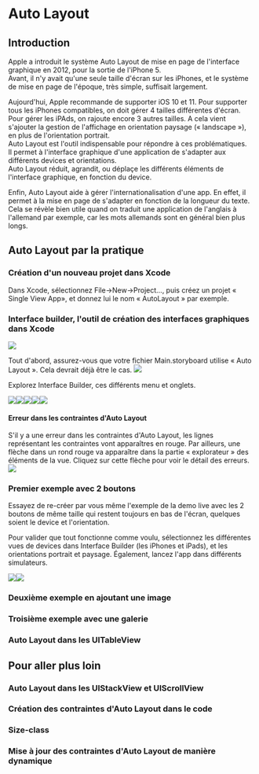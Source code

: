 # Auto Layout

## Introduction

Apple a introduit le système Auto Layout de mise en page de l'interface graphique en 2012, pour la sortie de l'iPhone 5.  
Avant, il n'y avait qu'une seule taille d'écran sur les iPhones, et le système de mise en page de l'époque, très simple, suffisait largement.

Aujourd'hui, Apple recommande de supporter iOS 10 et 11. Pour supporter tous les iPhones compatibles, on doit gérer 4 tailles différentes d'écran.  
Pour gérer les iPAds, on rajoute encore 3 autres tailles. A cela vient s'ajouter la gestion de l'affichage en orientation paysage \(« landscape »\), en plus de l'orientation portrait.  
Auto Layout est l'outil indispensable pour répondre à ces problématiques.  
Il permet à l'interface graphique d'une application de s'adapter aux différents devices et orientations.  
Auto Layout réduit, agrandit, ou déplaçe les différents éléments de l'interface graphique, en fonction du device.

Enfin, Auto Layout aide à gérer l'internationalisation d'une app. En effet, il permet à la mise en page de s'adapter en fonction de la longueur du texte.  
Cela se révèle bien utile quand on traduit une application de l'anglais à l'allemand par exemple, car les mots allemands sont en général bien plus longs.

## Auto Layout par la pratique

### Création d'un nouveau projet dans Xcode

Dans Xcode, sélectionnez File-&gt;New-&gt;Project..., puis créez un projet « Single View App», et donnez lui le nom « AutoLayout » par exemple.

### Interface builder, l'outil de création des interfaces graphiques dans Xcode

![](/assets/interface-builder.png)

Tout d'abord, assurez-vous que votre fichier Main.storyboard utilise « Auto Layout ». Cela devrait déjà être le cas. ![](/assets/xcode-ib-use-auto-layout.png)

Explorez Interface Builder, ces différents menu et onglets.

![](/assets/add-missing-constraints.png)![](/assets/pin-constraints.png)![](/assets/align.png)![](/assets/edtior-menu.png)![](/assets/ib-devices-orientation.png)

#### Erreur dans les contraintes d'Auto Layout

S'il y a une erreur dans les contraintes d'Auto Layout, les lignes représentant les contraintes vont apparaîtres en rouge. Par ailleurs, une flèche dans un rond rouge va apparaître dans la partie « explorateur » des éléments de la vue. Cliquez sur cette flèche pour voir le détail des erreurs.![](/assets/ib-error.png)

### Premier exemple avec 2 boutons

Essayez de re-créer par vous même l'exemple de la demo live avec les 2 boutons de même taille qui restent toujours en bas de l'écran, quelques soient le device et l'orientation.

Pour valider que tout fonctionne comme voulu, sélectionnez les différentes vues de devices dans Interface Builder \(les iPhones et iPads\), et les orientations portrait et paysage. Également, lancez l'app dans différents simulateurs.

![](/assets/autolayout-2buttons-portrait.png)![](/assets/autolayout-2buttons-landscape.png)

### Deuxième exemple en ajoutant une image

### Troisième exemple avec une galerie

### Auto Layout dans les UITableView

## Pour aller plus loin

### Auto Layout dans les UIStackView et UIScrollView

### Création des contraintes d'Auto Layout dans le code

### Size-class

### Mise à jour des contraintes d'Auto Layout de manière dynamique



